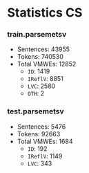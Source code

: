 Statistics CS
=============

### train.parsemetsv
* Sentences: 43955
* Tokens: 740530
* Total VMWEs: 12852
  * `ID`: 1419
  * `IReflV`: 8851
  * `LVC`: 2580
  * `OTH`: 2

### test.parsemetsv
* Sentences: 5476
* Tokens: 92663
* Total VMWEs: 1684
  * `ID`: 192
  * `IReflV`: 1149
  * `LVC`: 343


